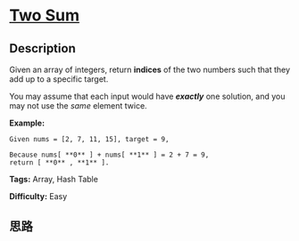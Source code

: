 # [Two Sum][title]

## Description

Given an array of integers, return **indices** of the two numbers such that
they add up to a specific target.

You may assume that each input would have **_exactly_** one solution, and you
may not use the _same_ element twice.

**Example:**
            Given nums = [2, 7, 11, 15], target = 9,        Because nums[ **0** ] + nums[ **1** ] = 2 + 7 = 9,    return [ **0** , **1** ].    




**Tags:** Array, Hash Table

**Difficulty:** Easy

## 思路

[title]: https://leetcode.com/problems/two-sum
